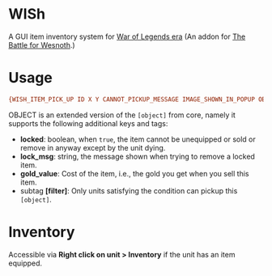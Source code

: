 # WISh

A GUI item inventory system for [War of Legends era](https://github.com/knyghtmare/War_of_Legends) (An addon for [The Battle for Wesnoth](https://www.wesnoth.org/).)

# Usage

```ini
{WISH_ITEM_PICK_UP ID X Y CANNOT_PICKUP_MESSAGE IMAGE_SHOWN_IN_POPUP OBJECT_WML TYPE=weapon TAKE_IT_STRING="Equip" LEAVE_IT_STRING="Leave"}
```
OBJECT is an extended version of the `[object]` from core, namely it supports the following additional keys and tags:
* **locked**: boolean, when `true`, the item cannot be unequipped or sold or remove in anyway except by the unit dying.
* **lock_msg**: string, the message shown when trying to remove a locked item.
* **gold_value**: Cost of the item, i.e., the gold you get when you sell this item.
* subtag **[filter]**: Only units satisfying the condition can pickup this `[object]`.

# Inventory
Accessible via **Right click on unit > Inventory** if the unit has an item equipped.

